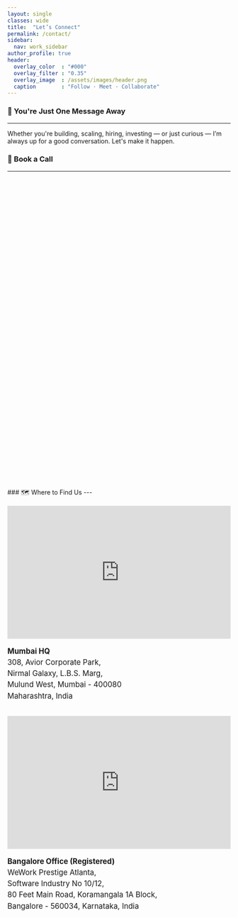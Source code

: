 ```yaml
---
layout: single
classes: wide
title:  "Let’s Connect"
permalink: /contact/
sidebar:
  nav: work_sidebar
author_profile: true
header:
  overlay_color  : "#000"
  overlay_filter : "0.35"
  overlay_image  : /assets/images/header.png
  caption        : "Follow · Meet · Collaborate"
---
```


### 💬 You're Just One Message Away
---

Whether you're building, scaling, hiring, investing — or just curious — I’m always up for a good conversation. Let's make it happen.

### 📅 Book a Call
---

<!-- Calendly inline widget begin -->
<div class="calendly-inline-widget" data-url="https://calendly.com/thakkarmihir?hide_landing_page_details=1&hide_gdpr_banner=1" style="min-width:320px;height:700px;"></div>
<script type="text/javascript" src="https://assets.calendly.com/assets/external/widget.js" async></script>
<!-- Calendly inline widget end -->
### 🗺️ Where to Find Us
---

<div style="display: flex; flex-wrap: wrap; gap: 2rem; margin-top: 1rem">

<!-- Mumbai Office -->
<div style="flex: 1 1 360px; min-width: 280px">
  <iframe
    src="https://www.google.com/maps/embed?pb=!1m18!1m12!1m3!1d3768.5263231806!2d72.9413734!3d19.1722008!2m3!1f0!2f0!3f0!3m2!1i1024!2i768!4f13.1!3m3!1m2!1s0x3be7b900111d2079%3A0xca415a70d9c4c385!2sOstrich%20AI!5e0!3m2!1sen!2sin!4v1751377000021!5m2!1sen!2sin"
    width="100%" height="300" style="border:0"
    loading="lazy" referrerpolicy="no-referrer-when-downgrade">
  </iframe>
  <p style="margin: 1rem 0 0; font-size: 1.05rem; line-height: 1.5">
    <strong>Mumbai HQ</strong><br/>
    308, Avior Corporate Park,<br/>
    Nirmal Galaxy, L.B.S. Marg,<br/>
    Mulund West, Mumbai - 400080<br/>
    Maharashtra, India
  </p>
</div>

<!-- Bangalore Office -->
<div style="flex: 1 1 360px; min-width: 280px">
  <iframe
    src="https://www.google.com/maps/embed?pb=!1m18!1m12!1m3!1d3888.6696074500633!2d77.63031671128184!3d12.92894398732982!2m3!1f0!2f0!3f0!3m2!1i1024!2i768!4f13.1!3m3!1m2!1s0x3bae15001e73e70b%3A0xf8ac26f30ce87695!2sOstrich%20AI!5e0!3m2!1sen!2sin!4v1751384186075!5m2!1sen!2sin"
    width="100%" height="300" style="border:0"
    loading="lazy" referrerpolicy="no-referrer-when-downgrade">
  </iframe>
  <p style="margin: 1rem 0 0; font-size: 1.05rem; line-height: 1.5">
    <strong>Bangalore Office (Registered)</strong><br/>
    WeWork Prestige Atlanta,<br/>
    Software Industry No 10/12,<br/>
    80 Feet Main Road, Koramangala 1A Block,<br/>
    Bangalore - 560034, Karnataka, India
  </p>
</div>

</div>
